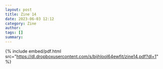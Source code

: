 ```yaml
---
layout: post
title: Zine 14
date: 2023-06-03 12:12
category: Zine
author: 
tags: []
summary: 
---
```



{% include embed/pdf.html src="https://dl.dropboxusercontent.com/s/bijhlool64ewfit/zine14.pdf?dl=1" %}    